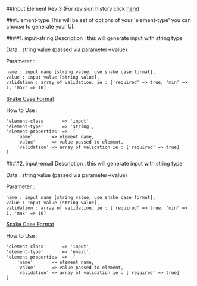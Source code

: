 ##Input Element
Rev 3 (For revision history click [here](https://github.com/ThunderID/ThunderComponents/blob/master/Contracts/Backend/log-inputs.mdown))

###Element-type
This will be set of options of your 'element-type' you can choose  to generate your UI.

####1. input-string
Description : this will generate input with string type 

Data : string value (passed via parameter->value)

Parameter : 

	name : input name [string value, use snake case format],
	value : input value [string value],
	validation : array of validation. ie : ['required' => true, 'min' => 1, 'max' => 10]

[Snake Case Format](https://en.wikipedia.org/wiki/Snake_case)

How to Use :

	'element-class'      => 'input',
	'element-type'       => 'string',
	'element-properties' =>  [
		'name'       => element name,
		'value'      => value passed to element,
		'validation' => array of validation ie : ['required' => true]
	]

####2. input-email
Description : this will generate input with string type 

Data : string value (passed via parameter->value)

Parameter : 

	name : input name [string value, use snake case format],
	value : input value [string value],
	validation : array of validation. ie : ['required' => true, 'min' => 1, 'max' => 10]

[Snake Case Format](https://en.wikipedia.org/wiki/Snake_case)

How to Use :

	'element-class'      => 'input',
	'element-type'       => 'email',
	'element-properties' =>  [
		'name'       => element name,
		'value'      => value passed to element,
		'validation' => array of validation ie : ['required' => true]
	]
